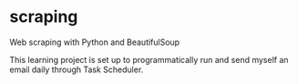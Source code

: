 # scraping
Web scraping with Python and BeautifulSoup

This learning project is set up to programmatically run and send myself an email daily through Task Scheduler.

